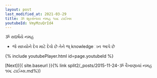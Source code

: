 ```yaml
---
layout: post
last_modified_at: 2021-03-29
title: ૐ શૂરસેનાય નમહ ૧૦૮ ટાઈમ્સ
youtubeId: VmyMzuQrId4
---
```

 
 
 ૐ સદ્યર્ષયે નમહ  
 
 -  જે સાધ્‍યોને દેવ માટે દેવો છે તેને જ્ knowledgeાન આપે છે 
 
  
 
  
 
 
 
 
 
 


{% include youtubePlayer.html id=page.youtubeId %}
 
[Next]({{ site.baseurl }}{% link  split2/_posts/2015-11-24-ૐ વૈખાણાયાં નમહ ૧૦૮ ટાઈમ્સ.md%})
 
